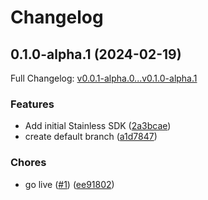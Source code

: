 # Changelog

## 0.1.0-alpha.1 (2024-02-19)

Full Changelog: [v0.0.1-alpha.0...v0.1.0-alpha.1](https://github.com/clibrain/node-sdk/compare/v0.0.1-alpha.0...v0.1.0-alpha.1)

### Features

* Add initial Stainless SDK ([2a3bcae](https://github.com/clibrain/node-sdk/commit/2a3bcae8de28f84c113866eb4629a9731c994542))
* create default branch ([a1d7847](https://github.com/clibrain/node-sdk/commit/a1d78471c846230684211972601419220eb262ce))


### Chores

* go live ([#1](https://github.com/clibrain/node-sdk/issues/1)) ([ee91802](https://github.com/clibrain/node-sdk/commit/ee9180238666614e20e1e5d8f43c57dde62e5b59))

